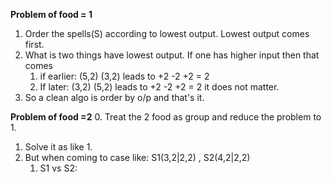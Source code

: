 **Problem of food = 1**

1. Order the spells(S) according to lowest output. Lowest output comes first.
2. What is two things have lowest output. If one has higher input then that comes
    1. if earlier:
        (5,2) (3,2) leads to +2 -2 +2 = 2
    2. If later:
        (3,2) (5,2) leads to +2 -2 +2 = 2
    it does not matter.
3. So a clean algo is order by o/p and that's it.

**Problem of food =2**
0. Treat the 2 food as group and reduce the problem to 1.
1. Solve it as like 1.
2. But when coming to case like:
    S1(3,2|2,2) , S2(4,2|2,2)
    1. S1 vs S2:







